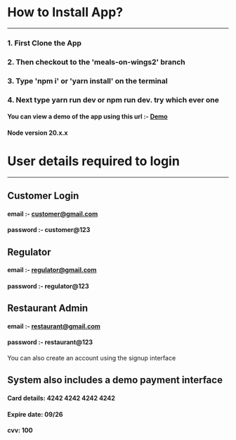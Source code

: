 # How to Install App?
---
### 1. First Clone the App
### 2. Then checkout to the 'meals-on-wings2' branch
### 3. Type 'npm i' or 'yarn install' on the terminal
### 4. Next type yarn run dev or npm run dev. try which ever one

#### You can view a demo of the app using this url :- [Demo](https://d10jmngyc36sqh.cloudfront.net/)

#### Node version 20.x.x

# User details required to login
---
## Customer Login
#### email :- customer@gmail.com
#### password :- customer@123

## Regulator
#### email :- regulator@gmail.com
#### password :- regulator@123

## Restaurant Admin
#### email :- restaurant@gmail.com
#### password :- restaurant@123

You can also create an account using the signup interface

## System also includes a demo payment interface
#### Card details: 4242 4242 4242 4242
#### Expire date: 09/26
#### cvv: 100
